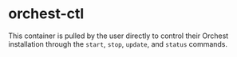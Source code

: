 # orchest-ctl

This container is pulled by the user directly to control their Orchest
installation through the `start`, `stop`, `update`,
and `status` commands.